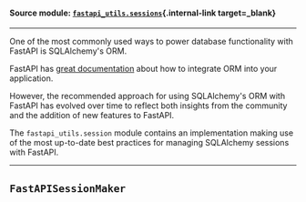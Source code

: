 #### Source module: [`fastapi_utils.sessions`](https://github.com/dmontagu/fastapi-utils/blob/master/fastapi_utils/session.py){.internal-link target=_blank}

---

One of the most commonly used ways to power database functionality with FastAPI is SQLAlchemy's ORM.

FastAPI has [great documentation](https://fastapi.tiangolo.com/tutorial/sql-databases/) about how to integrate
ORM into your application.

However, the recommended approach for using SQLAlchemy's ORM with FastAPI has evolved over time to reflect both insights
from the community and the addition of new features to FastAPI.

The `fastapi_utils.session` module contains an implementation making use of the most up-to-date best practices for
managing SQLAlchemy sessions with FastAPI.

---

## `FastAPISessionMaker`
